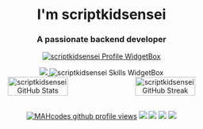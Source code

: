 <div align="center">
<h1 align="center">I'm scriptkidsensei</h1>
<h3 align="center">A passionate backend developer</h3>


<a href="https://github.com/scriptkidsensei"><img src="https://github-widgetbox.vercel.app/api/profile?username=scriptkidsensei&amp;theme=darkmode&amp;data=followers,repositories,stars,commits" alt="scriptkidsensei Profile WidgetBox"></a>

<a href="https://github.com/scriptkidsensei/AUDO-SCANNER">
<img src="https://github-readme-stats.vercel.app/api/pin/?username=scriptkidsensei&repo=AUDO-SCANNER&theme=dark&bg_color=161c1c&hide_border=true&icon_color=00c6ff&border_radius=16&show_owner=true">
</a>

<img src="https://github-widgetbox.vercel.app/api/skills?languages=linux,bash,python,c&amp;theme=darkmode" alt="scriptkidsensei Skills WidgetBox">
<div style="display:flex;">
<img width="49%" src="https://github-readme-stats.vercel.app/api?username=scriptkidsensei&show_icons=true&theme=dark&bg_color=161c1c&hide_border=true&icon_color=00c6ff&title_color=00c6ff&border_radius=16" alt="scriptkidsensei GitHub Stats">
<span style="display:inline-block;width:2%"></span>
<img width="49%" src="https://streak-stats.demolab.com/?user=scriptkidsensei&theme=dark&background=161c1c&hide_border=true&border_radius=16&ring=00c6ff&fire=00c6ff&currStreakLabel=00c6ff" alt="scriptkidsensei GitHub Streak">
</div>
<br>

<a href="https://www.github.com/scriptkidsensei"><img src="https://komarev.com/ghpvc/?username=scriptkidsensei&style=for-the-badge&color=161c1c&label=👁+PROFILE+VIEWS" alt="MAHcodes github profile views" /></a>
<a href="https://www.linux.org"><img src="https://img.shields.io/badge/OS-Linux-e06c75?style=for-the-badge&logoColor=00c6ff&logo=linux&color=161c1c" /></a>
<a href="https://archlinux.org"><img src="https://img.shields.io/badge/DISTRO-Arch-56b6c2?style=for-the-badge&logo=arch-linux&logoColor=00c6ff&color=161c1c" /></a>
<a href="https://userbase.kde.org/KWin"><img src="https://img.shields.io/badge/WM-KWin-005577?style=for-the-badge&logo=KWin&color=161c1c&logoColor=00c6ff" /></a>
<a href="https://kate-editor.org/"><img src="https://img.shields.io/badge/IDE-KATE-98c379?style=for-the-badge&logo=kate&color=161c1c&logoColor=00c6ff" /></a>


